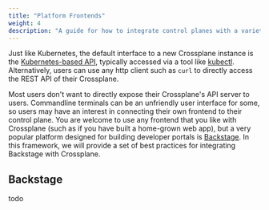 ```yaml
---
title: "Platform Frontends"
weight: 4
description: "A guide for how to integrate control planes with a variety of interfaces"
---
```


Just like Kubernetes, the default interface to a new Crossplane instance is the [Kubernetes-based API](https://kubernetes.io/docs/tasks/administer-cluster/access-cluster-api/), typically accessed via a tool like [kubectl](https://kubernetes.io/docs/reference/kubectl/). Alternatively, users can use any http client such as `curl` to directly access the REST API of their Crossplane.

Most users don't want to directly expose their Crossplane's API server to users. Commandline terminals can be an unfriendly user interface for some, so users may have an interest in connecting their own frontend to their control plane. You are welcome to use any frontend that you like with Crossplane (such as if you have built a home-grown web app), but a very popular platform designed for building developer portals is [Backstage](https://backstage.io/). In this framework, we will provide a set of best practices for integrating Backstage with Crossplane.

## Backstage

todo